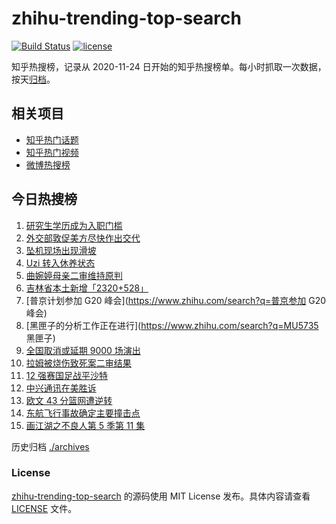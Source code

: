 # zhihu-trending-top-search

[![Build Status](https://github.com/justjavac/zhihu-trending-top-search/workflows/ci/badge.svg?branch=main)](https://github.com/justjavac/zhihu-trending-top-search/actions)
[![license](https://img.shields.io/github/license/justjavac/zhihu-trending-top-search)](https://github.com/justjavac/zhihu-trending-top-search/blob/main/LICENSE)

知乎热搜榜，记录从 2020-11-24 日开始的知乎热搜榜单。每小时抓取一次数据，按天[归档](./archives)。

## 相关项目

- [知乎热门话题](https://github.com/justjavac/zhihu-trending-hot-questions)
- [知乎热门视频](https://github.com/justjavac/zhihu-trending-hot-video)
- [微博热搜榜](https://github.com/justjavac/weibo-trending-hot-search)

## 今日热搜榜

<!-- BEGIN -->
<!-- 最后更新时间 Fri Mar 25 2022 04:09:03 GMT+0800 (China Standard Time) -->

1. [研究生学历成为入职门槛](https://www.zhihu.com/search?q=研究生学历)
1. [外交部敦促美方尽快作出交代](https://www.zhihu.com/search?q=美方涉乌生物实验室)
1. [坠机现场出现滑坡](https://www.zhihu.com/search?q=坠机现场山体滑坡)
1. [Uzi 转入休养状态](https://www.zhihu.com/search?q=uzi)
1. [曲婉婷母亲二审维持原判](https://www.zhihu.com/search?q=曲婉婷)
1. [吉林省本土新增「2320+528」](https://www.zhihu.com/search?q=吉林疫情)
1. [普京计划参加 G20 峰会](https://www.zhihu.com/search?q=普京参加 G20 峰会)
1. [黑匣子的分析工作正在进行](https://www.zhihu.com/search?q=MU5735 黑匣子)
1. [全国取消或延期 9000 场演出](https://www.zhihu.com/search?q=取消演出)
1. [拉姆被烧伤致死案二审结果](https://www.zhihu.com/search?q=拉姆被烧伤致死案)
1. [12 强赛国足战平沙特](https://www.zhihu.com/search?q=国足)
1. [中兴通讯在美胜诉](https://www.zhihu.com/search?q=中兴通讯)
1. [欧文 43 分篮网遭逆转](https://www.zhihu.com/search?q=篮网)
1. [东航飞行事故确定主要撞击点](https://www.zhihu.com/search?q=确定坠机事故主要撞击点)
1. [画江湖之不良人第 5 季第 11 集](https://www.zhihu.com/search?q=画江湖之不良人)

<!-- END -->

历史归档 [./archives](./archives)

### License

[zhihu-trending-top-search](https://github.com/justjavac/zhihu-trending-top-search)
的源码使用 MIT License 发布。具体内容请查看 [LICENSE](./LICENSE) 文件。
